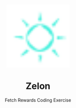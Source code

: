 <br />
<p align="center">
  <a href="https://github.com/TinsaeK/Zelon">
    <img src="ic_action_name.png" alt="Logo" width="200" height="200">
  </a>

  <h1 align="center">Zelon</h1>

  <p align="center">
    Fetch Rewards Coding Exercise
    <br />
  </p>
</p>
